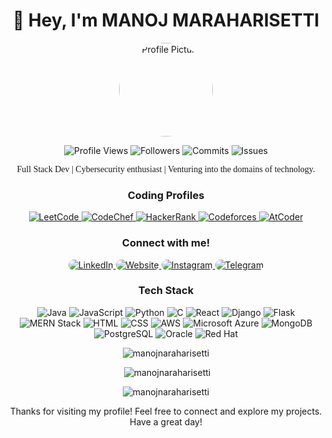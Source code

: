 <!-- Title -->
<h1 align="center">👋 Hey, I'm MANOJ MARAHARISETTI</h1>

<!-- Profile Picture -->
<p align="center">
  <img src="raja.png" alt="Profile Picture" width="150" height="150" style="border-radius: 50%;" />
</p>


<!-- Badges -->
<p align="center">
  <img src="https://komarev.com/ghpvc/?username=rajgopalhota&label=Profile%20Views&color=blueviolet&style=flat-square" alt="Profile Views" />
  <img src="https://img.shields.io/github/followers/manojnaraharisetti?label=Followers&style=social" alt="Followers" />
  <img src="https://img.shields.io/github/commit-activity/y/manojnaraharisetti/manojnaraharisetti?label=Commits&color=green&style=flat-square" alt="Commits" />
  <img src="https://img.shields.io/github/issues/manojnaraharisetti/manojnaraharisetti?color=red&style=flat-square" alt="Issues" />
  <!-- Add more achievement badges here -->
</p>


<!-- Introduction -->
<p align="center" style="font-family: 'Times New Roman', serif;">Full Stack Dev | Cybersecurity enthusiast | Venturing into the domains of technology.</p>

<!-- Coding Profiles -->
<h3 align="center">Coding Profiles</h3>
<p align="center">
  <a href="https://leetcode.com/klu_2100032451/">
    <img src="https://img.shields.io/badge/LeetCode-FFA116?style=for-the-badge&logo=leetcode&logoColor=white&logoWidth=40&logoHeight=40" alt="LeetCode" />
  </a>
  <a href="https://www.codechef.com/users/manoj32451">
    <img src="https://img.shields.io/badge/CodeChef-5B4638?style=for-the-badge&logo=codechef&logoColor=white&logoWidth=40&logoHeight=40" alt="CodeChef" />
  </a>
  <a href="https://www.hackerrank.com/klu_2100032451">
    <img src="https://img.shields.io/badge/HackerRank-2EC866?style=for-the-badge&logo=hackerrank&logoColor=white&logoWidth=40&logoHeight=40" alt="HackerRank" />
  </a>
  <a href="https://codeforces.com/profile/klu_2100032451">
    <img src="https://img.shields.io/badge/Codeforces-1F8ACB?style=for-the-badge&logo=codeforces&logoColor=white&logoWidth=40&logoHeight=40" alt="Codeforces" />
  </a>
  <a href="https://atcoder.jp/users/klu2100032451">
    <img src="https://img.shields.io/badge/AtCoder-663300?style=for-the-badge&logo=atcoder&logoColor=white&logoWidth=40&logoHeight=40" alt="AtCoder" />
  </a>
  <!-- Add more coding profile badges here -->
</p>



<!-- Connect with Me -->
<h3 align="center">Connect with me!</h3>
<p align="center">
  <a href="https://linkedin.com/in/manojnaraharisetti">
    <img src="https://img.shields.io/badge/-LinkedIn-blue?style=for-the-badge&logo=linkedin&logoColor=white" alt="LinkedIn" style="border-radius: 20px;" />
  </a>
  <a href="https://manojnaraharisetti.netlify.app/">
    <img src="https://img.shields.io/badge/-Website-black?style=for-the-badge&logo=firefox&logoColor=white" alt="Website" style="border-radius: 20px;" />
  </a>
  <a href="https://instagram.com/mn.2k4">
    <img src="https://img.shields.io/badge/-Instagram-E4405F?style=for-the-badge&logo=instagram&logoColor=white" alt="Instagram" style="border-radius: 20px;" />
  </a>
  <a href="https://t.me/https://t.me/manu2k4">
    <img src="https://img.shields.io/badge/-Telegram-2CA5E0?style=for-the-badge&logo=telegram&logoColor=white" alt="Telegram" style="border-radius: 20px;" />
  </a>
</p>

<!-- Tech Stack -->
<h3 align="center">Tech Stack</h3>
<p align="center">
  <img src="https://img.shields.io/badge/Java-007396?style=for-the-badge&logo=java&logoColor=white" alt="Java" />
  <img src="https://img.shields.io/badge/JavaScript-F7DF1E?style=for-the-badge&logo=javascript&logoColor=black" alt="JavaScript" />
  <img src="https://img.shields.io/badge/Python-3776AB?style=for-the-badge&logo=python&logoColor=white" alt="Python" />
  <img src="https://img.shields.io/badge/C-00599C?style=for-the-badge&logo=c&logoColor=white" alt="C" />
  <img src="https://img.shields.io/badge/React-61DAFB?style=for-the-badge&logo=react&logoColor=black" alt="React" />
  <img src="https://img.shields.io/badge/Django-092E20?style=for-the-badge&logo=django&logoColor=white" alt="Django" />
  <img src="https://img.shields.io/badge/Flask-000000?style=for-the-badge&logo=flask&logoColor=white" alt="Flask" />
  <img src="https://img.shields.io/badge/MERN-00D8FF?style=for-the-badge&logo=mongodb&logoColor=white" alt="MERN Stack" />
  <img src="https://img.shields.io/badge/HTML-E34F26?style=for-the-badge&logo=html5&logoColor=white" alt="HTML" />
  <img src="https://img.shields.io/badge/CSS-1572B6?style=for-the-badge&logo=css3&logoColor=white" alt="CSS" />
  <img src="https://img.shields.io/badge/AWS-232F3E?style=for-the-badge&logo=amazonaws&logoColor=white" alt="AWS" />
  <img src="https://img.shields.io/badge/Microsoft_Azure-0089D6?style=for-the-badge&logo=microsoftazure&logoColor=white" alt="Microsoft Azure" />
  <img src="https://img.shields.io/badge/MongoDB-47A248?style=for-the-badge&logo=mongodb&logoColor=white" alt="MongoDB" />
  <img src="https://img.shields.io/badge/PostgreSQL-336791?style=for-the-badge&logo=postgresql&logoColor=white" alt="PostgreSQL" />
  <img src="https://img.shields.io/badge/Oracle-F80000?style=for-the-badge&logo=oracle&logoColor=white" alt="Oracle" />
  <img src="https://img.shields.io/badge/Red Hat-EE0000?style=for-the-badge&logo=redhat&logoColor=white" alt="Red Hat" />
  <!-- Add more technologies here -->
</p>

<!-- Top Languages -->
<p align="center"><img src="https://github-readme-stats.vercel.app/api/top-langs?username=manojnaraharisetti&show_icons=true&locale=en&layout=compact" alt="manojnaraharisetti" /></p>

<!-- GitHub Stats -->
<p align="center">&nbsp;<img src="https://github-readme-stats.vercel.app/api?username=manojnaraharisetti&show_icons=true&locale=en" alt="manojnaraharisetti" /></p>

<!-- GitHub Streak Stats -->
<p align="center"><img src="https://github-readme-streak-stats.herokuapp.com/?user=manojnaraharisetti" alt="manojnaraharisetti" /></p>
<!-- Footer -->
<p align="center">Thanks for visiting my profile! Feel free to connect and explore my projects. Have a great day!</p>
